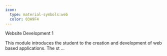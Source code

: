 ```yaml
---
icon:
  type: material-symbols:web
  color: 03A9F4
---
```


Website Development 1

This module introduces the student to the creation and development of web based applications. The st ... 

